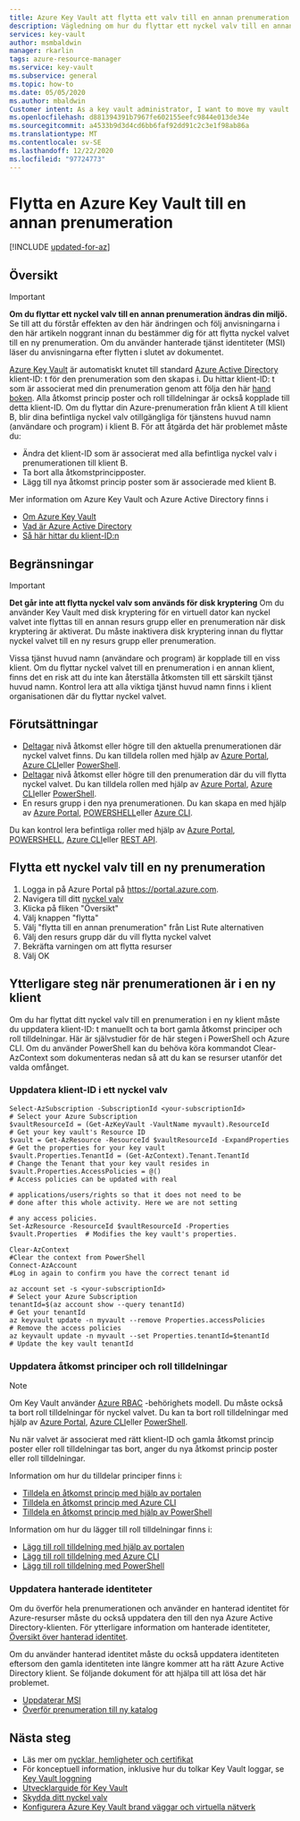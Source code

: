 ```yaml
---
title: Azure Key Vault att flytta ett valv till en annan prenumeration | Microsoft Docs
description: Vägledning om hur du flyttar ett nyckel valv till en annan prenumeration.
services: key-vault
author: msmbaldwin
manager: rkarlin
tags: azure-resource-manager
ms.service: key-vault
ms.subservice: general
ms.topic: how-to
ms.date: 05/05/2020
ms.author: mbaldwin
Customer intent: As a key vault administrator, I want to move my vault to another subscription.
ms.openlocfilehash: d881394391b7967fe602155eefc9844e013de34e
ms.sourcegitcommit: a4533b9d3d4cd6bb6faf92dd91c2c3e1f98ab86a
ms.translationtype: MT
ms.contentlocale: sv-SE
ms.lasthandoff: 12/22/2020
ms.locfileid: "97724773"
---
```

# <a name="moving-an-azure-key-vault-to-another-subscription"></a>Flytta en Azure Key Vault till en annan prenumeration

[!INCLUDE [updated-for-az](../../../includes/updated-for-az.md)]

## <a name="overview"></a>Översikt

> [!IMPORTANT]
> **Om du flyttar ett nyckel valv till en annan prenumeration ändras din miljö.**
> Se till att du förstår effekten av den här ändringen och följ anvisningarna i den här artikeln noggrant innan du bestämmer dig för att flytta nyckel valvet till en ny prenumeration.
> Om du använder hanterade tjänst identiteter (MSI) läser du anvisningarna efter flytten i slutet av dokumentet. 

[Azure Key Vault](overview.md) är automatiskt knutet till standard [Azure Active Directory](https://docs.microsoft.com/azure/active-directory/fundamentals/active-directory-whatis) klient-ID: t för den prenumeration som den skapas i. Du hittar klient-ID: t som är associerat med din prenumeration genom att följa den här [hand boken](https://docs.microsoft.com/azure/active-directory/fundamentals/active-directory-how-to-find-tenant). Alla åtkomst princip poster och roll tilldelningar är också kopplade till detta klient-ID.  Om du flyttar din Azure-prenumeration från klient A till klient B, blir dina befintliga nyckel valv otillgängliga för tjänstens huvud namn (användare och program) i klient B. För att åtgärda det här problemet måste du:

* Ändra det klient-ID som är associerat med alla befintliga nyckel valv i prenumerationen till klient B.
* Ta bort alla åtkomstprincipposter.
* Lägg till nya åtkomst princip poster som är associerade med klient B.

Mer information om Azure Key Vault och Azure Active Directory finns i
- [Om Azure Key Vault](overview.md)
- [Vad är Azure Active Directory](https://docs.microsoft.com/azure/active-directory/fundamentals/active-directory-whatis)
- [Så här hittar du klient-ID:n](https://docs.microsoft.com/azure/active-directory/fundamentals/active-directory-how-to-find-tenant)

## <a name="limitations"></a>Begränsningar

> [!IMPORTANT]
> **Det går inte att flytta nyckel valv som används för disk kryptering** Om du använder Key Vault med disk kryptering för en virtuell dator kan nyckel valvet inte flyttas till en annan resurs grupp eller en prenumeration när disk kryptering är aktiverat. Du måste inaktivera disk kryptering innan du flyttar nyckel valvet till en ny resurs grupp eller prenumeration. 

Vissa tjänst huvud namn (användare och program) är kopplade till en viss klient. Om du flyttar nyckel valvet till en prenumeration i en annan klient, finns det en risk att du inte kan återställa åtkomsten till ett särskilt tjänst huvud namn. Kontrol lera att alla viktiga tjänst huvud namn finns i klient organisationen där du flyttar nyckel valvet.

## <a name="prerequisites"></a>Förutsättningar

* [Deltagar](https://docs.microsoft.com/azure/role-based-access-control/built-in-roles#contributor) nivå åtkomst eller högre till den aktuella prenumerationen där nyckel valvet finns. Du kan tilldela rollen med hjälp av [Azure Portal](https://docs.microsoft.com/azure/role-based-access-control/role-assignments-portal), [Azure CLI](https://docs.microsoft.com/azure/role-based-access-control/role-assignments-cli)eller [PowerShell](https://docs.microsoft.com/azure/role-based-access-control/role-assignments-powershell).
* [Deltagar](https://docs.microsoft.com/azure/role-based-access-control/built-in-roles#contributor) nivå åtkomst eller högre till den prenumeration där du vill flytta nyckel valvet. Du kan tilldela rollen med hjälp av [Azure Portal](https://docs.microsoft.com/azure/role-based-access-control/role-assignments-portal), [Azure CLI](https://docs.microsoft.com/azure/role-based-access-control/role-assignments-cli)eller [PowerShell](https://docs.microsoft.com/azure/role-based-access-control/role-assignments-powershell).
* En resurs grupp i den nya prenumerationen. Du kan skapa en med hjälp av [Azure Portal](https://docs.microsoft.com/azure/azure-resource-manager/management/manage-resource-groups-portal), [POWERSHELL](https://docs.microsoft.com/azure/azure-resource-manager/management/manage-resource-groups-powershell)eller [Azure CLI](https://docs.microsoft.com/azure/azure-resource-manager/management/manage-resource-groups-cli).

Du kan kontrol lera befintliga roller med hjälp av [Azure Portal](https://docs.microsoft.com/azure/role-based-access-control/role-assignments-list-portal), [POWERSHELL](https://docs.microsoft.com/azure/role-based-access-control/role-assignments-list-powershell), [Azure CLI](https://docs.microsoft.com/azure/role-based-access-control/role-assignments-list-cli)eller [REST API](https://docs.microsoft.com/azure/role-based-access-control/role-assignments-list-rest).


## <a name="moving-a-key-vault-to-a-new-subscription"></a>Flytta ett nyckel valv till en ny prenumeration

1. Logga in på Azure Portal på https://portal.azure.com.
2. Navigera till ditt [nyckel valv](overview.md)
3. Klicka på fliken "Översikt"
4. Välj knappen "flytta"
5. Välj "flytta till en annan prenumeration" från List Rute alternativen
6. Välj den resurs grupp där du vill flytta nyckel valvet
7. Bekräfta varningen om att flytta resurser
8. Välj OK

## <a name="additional-steps-when-subscription-is-in-a-new-tenant"></a>Ytterligare steg när prenumerationen är i en ny klient

Om du har flyttat ditt nyckel valv till en prenumeration i en ny klient måste du uppdatera klient-ID: t manuellt och ta bort gamla åtkomst principer och roll tilldelningar. Här är självstudier för de här stegen i PowerShell och Azure CLI. Om du använder PowerShell kan du behöva köra kommandot Clear-AzContext som dokumenteras nedan så att du kan se resurser utanför det valda omfånget. 

### <a name="update-tenant-id-in-a-key-vault"></a>Uppdatera klient-ID i ett nyckel valv

```azurepowershell
Select-AzSubscription -SubscriptionId <your-subscriptionId>                # Select your Azure Subscription
$vaultResourceId = (Get-AzKeyVault -VaultName myvault).ResourceId          # Get your key vault's Resource ID 
$vault = Get-AzResource -ResourceId $vaultResourceId -ExpandProperties     # Get the properties for your key vault
$vault.Properties.TenantId = (Get-AzContext).Tenant.TenantId               # Change the Tenant that your key vault resides in
$vault.Properties.AccessPolicies = @()                                     # Access policies can be updated with real
                                                                           # applications/users/rights so that it does not need to be                             # done after this whole activity. Here we are not setting 
                                                                           # any access policies. 
Set-AzResource -ResourceId $vaultResourceId -Properties $vault.Properties  # Modifies the key vault's properties.

Clear-AzContext                                                            #Clear the context from PowerShell
Connect-AzAccount                                                          #Log in again to confirm you have the correct tenant id
````

```azurecli
az account set -s <your-subscriptionId>                                    # Select your Azure Subscription
tenantId=$(az account show --query tenantId)                               # Get your tenantId
az keyvault update -n myvault --remove Properties.accessPolicies           # Remove the access policies
az keyvault update -n myvault --set Properties.tenantId=$tenantId          # Update the key vault tenantId
```
### <a name="update-access-policies-and-role-assignments"></a>Uppdatera åtkomst principer och roll tilldelningar

> [!NOTE]
> Om Key Vault använder [Azure RBAC](https://docs.microsoft.com/azure/role-based-access-control/overview) -behörighets modell. Du måste också ta bort roll tilldelningar för nyckel valvet. Du kan ta bort roll tilldelningar med hjälp av [Azure Portal](https://docs.microsoft.com/azure/role-based-access-control/role-assignments-portal), [Azure CLI](https://docs.microsoft.com/azure/role-based-access-control/role-assignments-cli)eller [PowerShell](https://docs.microsoft.com/azure/role-based-access-control/role-assignments-powershell). 

Nu när valvet är associerat med rätt klient-ID och gamla åtkomst princip poster eller roll tilldelningar tas bort, anger du nya åtkomst princip poster eller roll tilldelningar.

Information om hur du tilldelar principer finns i:
- [Tilldela en åtkomst princip med hjälp av portalen](assign-access-policy-portal.md)
- [Tilldela en åtkomst princip med Azure CLI](assign-access-policy-cli.md)
- [Tilldela en åtkomst princip med hjälp av PowerShell](assign-access-policy-powershell.md)

Information om hur du lägger till roll tilldelningar finns i:
- [Lägg till roll tilldelning med hjälp av portalen](https://docs.microsoft.com/azure/role-based-access-control/role-assignments-portal)
- [Lägg till roll tilldelning med Azure CLI](https://docs.microsoft.com/azure/role-based-access-control/role-assignments-cli)
- [Lägg till roll tilldelning med PowerShell](https://docs.microsoft.com/azure/role-based-access-control/role-assignments-powershell)


### <a name="update-managed-identities"></a>Uppdatera hanterade identiteter

Om du överför hela prenumerationen och använder en hanterad identitet för Azure-resurser måste du också uppdatera den till den nya Azure Active Directory-klienten. För ytterligare information om hanterade identiteter, [Översikt över hanterad identitet](../../active-directory/managed-identities-azure-resources/overview.md).

Om du använder hanterad identitet måste du också uppdatera identiteten eftersom den gamla identiteten inte längre kommer att ha rätt Azure Active Directory klient. Se följande dokument för att hjälpa till att lösa det här problemet. 

* [Uppdaterar MSI](../../active-directory/managed-identities-azure-resources/known-issues.md#transferring-a-subscription-between-azure-ad-directories)
* [Överför prenumeration till ny katalog](../../role-based-access-control/transfer-subscription.md)

## <a name="next-steps"></a>Nästa steg

- Läs mer om [nycklar, hemligheter och certifikat](about-keys-secrets-certificates.md)
- För konceptuell information, inklusive hur du tolkar Key Vault loggar, se [Key Vault loggning](logging.md)
- [Utvecklarguide för Key Vault](../general/developers-guide.md)
- [Skydda ditt nyckel valv](secure-your-key-vault.md)
- [Konfigurera Azure Key Vault brand väggar och virtuella nätverk](network-security.md)

